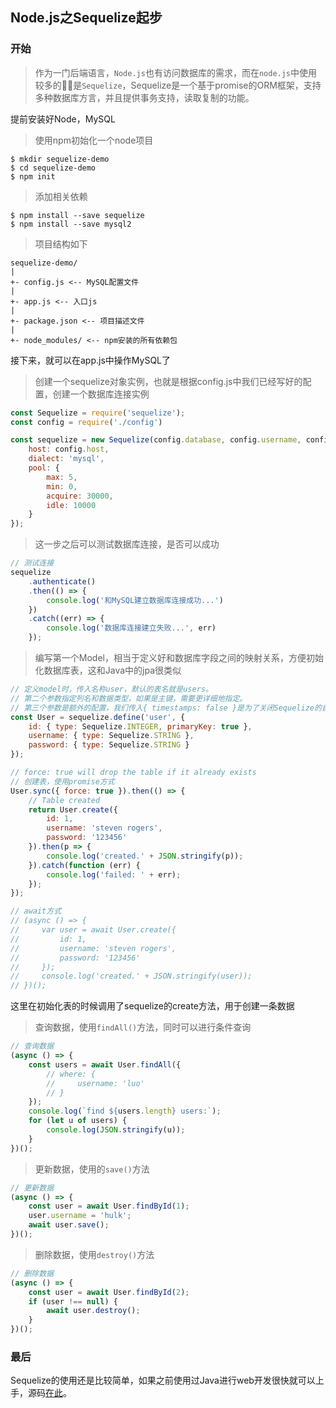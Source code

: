 ## Node.js之Sequelize起步

### 开始
> 作为一门后端语言，`Node.js`也有访问数据库的需求，而在`node.js`中使用较多的是`Sequelize`，Sequelize是一个基于promise的ORM框架，支持多种数据库方言，并且提供事务支持，读取复制的功能。

提前安装好Node，MySQL

> 使用npm初始化一个node项目
```shell
$ mkdir sequelize-demo
$ cd sequelize-demo
$ npm init
```

> 添加相关依赖

```shell
$ npm install --save sequelize
$ npm install --save mysql2
```

> 项目结构如下

```
sequelize-demo/
|
+- config.js <-- MySQL配置文件
|
+- app.js <-- 入口js
|
+- package.json <-- 项目描述文件
|
+- node_modules/ <-- npm安装的所有依赖包
```

接下来，就可以在app.js中操作MySQL了

> 创建一个sequelize对象实例，也就是根据config.js中我们已经写好的配置，创建一个数据库连接实例

```javascript
const Sequelize = require('sequelize');
const config = require('./config')

const sequelize = new Sequelize(config.database, config.username, config.password, {
    host: config.host,
    dialect: 'mysql',
    pool: {
        max: 5,
        min: 0,
        acquire: 30000,
        idle: 10000
    }
});
```

> 这一步之后可以测试数据库连接，是否可以成功

```javascript
// 测试连接
sequelize
    .authenticate()
    .then(() => {
        console.log('和MySQL建立数据库连接成功...')
    })
    .catch((err) => {
        console.log('数据库连接建立失败...', err)
    });
```

> 编写第一个Model，相当于定义好和数据库字段之间的映射关系，方便初始化数据库表，这和Java中的jpa很类似

```javascript
// 定义model时，传入名称user，默认的表名就是users。
// 第二个参数指定列名和数据类型，如果是主键，需要更详细地指定。
// 第三个参数是额外的配置，我们传入{ timestamps: false }是为了关闭Sequelize的自动添加timestamp的功能。
const User = sequelize.define('user', {
    id: { type: Sequelize.INTEGER, primaryKey: true },
    username: { type: Sequelize.STRING },
    password: { type: Sequelize.STRING }
});

// force: true will drop the table if it already exists
// 创建表，使用promise方式
User.sync({ force: true }).then(() => {
    // Table created
    return User.create({
        id: 1,
        username: 'steven rogers',
        password: '123456'
    }).then(p => {
        console.log('created.' + JSON.stringify(p));
    }).catch(function (err) {
        console.log('failed: ' + err);
    });
});

// await方式
// (async () => {
//     var user = await User.create({
//         id: 1,
//         username: 'steven rogers',
//         password: '123456'
//     });
//     console.log('created.' + JSON.stringify(user));
// })();
```
这里在初始化表的时候调用了sequelize的create方法，用于创建一条数据

> 查询数据，使用`findAll()`方法，同时可以进行条件查询

```javascript
// 查询数据
(async () => {
    const users = await User.findAll({
        // where: {
        //     username: 'luo'
        // }
    });
    console.log(`find ${users.length} users:`);
    for (let u of users) {
        console.log(JSON.stringify(u));
    }
})();
```

> 更新数据，使用的`save()`方法

```javascript
// 更新数据
(async () => {
    const user = await User.findById(1);
    user.username = 'hulk';
    await user.save();
})();
```

> 删除数据，使用`destroy()`方法

```javascript
// 删除数据
(async () => {
    const user = await User.findById(2);
    if (user !== null) {
        await user.destroy();
    }
})();
```

### 最后
Sequelize的使用还是比较简单，如果之前使用过Java进行web开发很快就可以上手，源码[在此](https://github.com/LuoLiangDSGA/node-learning/tree/master/sequelize-demo)。